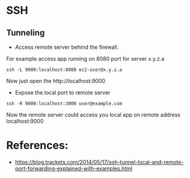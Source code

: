 # SSH

## Tunneling

* Access remote server behind the firewall.

For example access app running on 8080 port for server x.y.z.a

`ssh -L 9000:localhost:8080 ec2-user@x.y.z.a`

Now just open the http://localhost:9000

* Expose the local port to remote server

`ssh -R 9000:localhost:3000 user@example.com`

Now the remote server could access you local app on remote address localhost:9000


# References:

- https://blog.trackets.com/2014/05/17/ssh-tunnel-local-and-remote-port-forwarding-explained-with-examples.html
